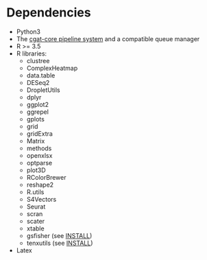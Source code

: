 # Dependencies

* Python3
* The [cgat-core pipeline system](https://github.com/cgat-developers/cgat-core/) and a compatible queue manager
* R >= 3.5
* R libraries:
  * clustree
  * ComplexHeatmap
  * data.table
  * DESeq2
  * DropletUtils
  * dplyr
  * ggplot2
  * ggrepel
  * gplots
  * grid
  * gridExtra
  * Matrix
  * methods
  * openxlsx
  * optparse
  * plot3D
  * RColorBrewer
  * reshape2
  * R.utils
  * S4Vectors
  * Seurat
  * scran
  * scater
  * xtable
  * gsfisher (see [INSTALL](INSTALL.md))
  * tenxutils (see [INSTALL](INSTALL.md))
* Latex
